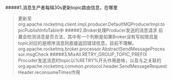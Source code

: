 #####1.消息生产者每隔30s更新topic路由信息，在哪里
> 更新至org.apache.rocketmq.client.impl.producer.DefaultMQProducerImpl.topicPublishInfoTable中
#####2.Broker处理Producer发送的消息请求
> 前置会检测消息是否合法，其中有一个判断是如果Broker没有写权限且是topic对应的是顺序消息则直接返回错误信息。目前不理解。
> org.apache.rocketmq.broker.processor.AbstractSendMessageProcessor.msgCheck
#####3.MixAll.RETRY_GROUP_TOPIC_PREFIX
> Procuder发送消息时topic以%RETRY%开头作用是啥，以及与之关联的org.apache.rocketmq.common.protocol.header.SendMessageRequestHeader.reconsumeTimes作用